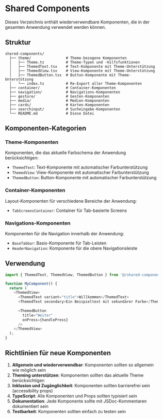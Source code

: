 # Shared Components

Dieses Verzeichnis enthält wiederverwendbare Komponenten, die in der gesamten Anwendung verwendet werden können.

## Struktur

```
shared-components/
  ├── theme/                # Theme-bezogene Komponenten
  │   ├── Theme.ts          # Theme-Typen und -Hilfsfunktionen
  │   ├── ThemedText.tsx    # Text-Komponente mit Theme-Unterstützung
  │   ├── ThemedView.tsx    # View-Komponente mit Theme-Unterstützung
  │   ├── ThemedButton.tsx  # Button-Komponente mit Theme-Unterstützung
  │   └── index.ts          # Re-Export aller Theme-Komponenten
  ├── container/            # Container-Komponenten
  ├── navigation/           # Navigations-Komponenten
  ├── gesture/              # Gesten-Komponenten
  ├── media/                # Medien-Komponenten
  ├── cards/                # Karten-Komponenten
  ├── searchinput/          # Sucheingabe-Komponenten
  └── README.md             # Diese Datei
```

## Komponenten-Kategorien

### Theme-Komponenten

Komponenten, die das aktuelle Farbschema der Anwendung berücksichtigen:

- `ThemedText`: Text-Komponente mit automatischer Farbunterstützung
- `ThemedView`: View-Komponente mit automatischer Farbunterstützung
- `ThemedButton`: Button-Komponente mit automatischer Farbunterstützung

### Container-Komponenten

Layout-Komponenten für verschiedene Bereiche der Anwendung:

- `TabScreensContainer`: Container für Tab-basierte Screens

### Navigations-Komponenten

Komponenten für die Navigation innerhalb der Anwendung:

- `BaseTabbar`: Basis-Komponente für Tab-Leisten
- `HeaderNavigation`: Komponente für die obere Navigationsleiste

## Verwendung

```typescript
import { ThemedText, ThemedView, ThemedButton } from '@/shared-components/theme';

function MyComponent() {
  return (
    <ThemedView>
      <ThemedText variant="title">Willkommen</ThemedText>
      <ThemedText secondary>Ein Beispieltext mit sekundärer Farbe</ThemedText>
      
      <ThemedButton 
        title="Weiter" 
        onPress={handlePress} 
      />
    </ThemedView>
  );
}
```

## Richtlinien für neue Komponenten

1. **Allgemein und wiederverwendbar**: Komponenten sollten so allgemein wie möglich sein
2. **Theming unterstützen**: Komponenten sollten das aktuelle Theme berücksichtigen
3. **Inklusion und Zugänglichkeit**: Komponenten sollten barrierefrei sein (accessibility props)
4. **TypeScript**: Alle Komponenten und Props sollten typisiert sein
5. **Dokumentation**: Jede Komponente sollte mit JSDoc-Kommentaren dokumentiert sein
6. **Testbarkeit**: Komponenten sollten einfach zu testen sein 